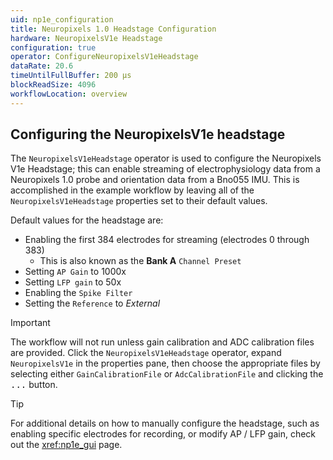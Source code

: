 ```yaml
---
uid: np1e_configuration
title: Neuropixels 1.0 Headstage Configuration
hardware: NeuropixelsV1e Headstage
configuration: true
operator: ConfigureNeuropixelsV1eHeadstage
dataRate: 20.6
timeUntilFullBuffer: 200 μs
blockReadSize: 4096
workflowLocation: overview
---
```


## Configuring the NeuropixelsV1e headstage
The `NeuropixelsV1eHeadstage` operator is used to configure the Neuropixels V1e Headstage; this can enable streaming of electrophysiology data from a Neuropixels 1.0 probe and orientation data from a Bno055 IMU. This is accomplished in the example workflow by leaving all of the `NeuropixelsV1eHeadstage` properties set to their default values.

Default values for the headstage are:
- Enabling the first 384 electrodes for streaming (electrodes 0 through 383)
    - This is also known as the **Bank A** `Channel Preset`
- Setting `AP Gain` to 1000x
- Setting `LFP gain` to 50x
- Enabling the `Spike Filter`
- Setting the `Reference` to *External*

> [!IMPORTANT]
> The workflow will not run unless gain calibration and ADC calibration files are provided. Click the `NeuropixelsV1eHeadstage` operator, expand `NeuropixelsV1e` in the properties pane, then choose the appropriate files by selecting either `GainCalibrationFile` or `AdcCalibrationFile` and clicking the <kbd>...</kbd> button.

> [!TIP]
> For additional details on how to manually configure the headstage, such as enabling specific electrodes for recording, or modify AP / LFP gain, check out the <xref:np1e_gui> page.
